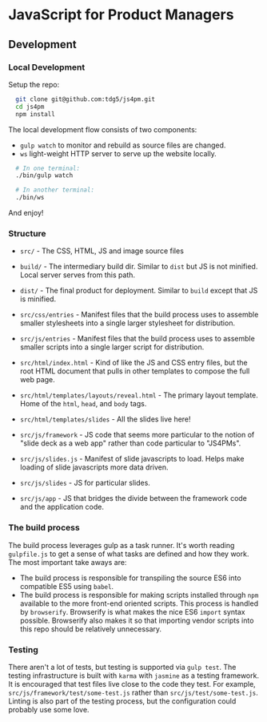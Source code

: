 # JavaScript for Product Managers

## Development

### Local Development

Setup the repo:

```bash
  git clone git@github.com:tdg5/js4pm.git
  cd js4pm
  npm install
```

The local development flow consists of two components:

  - `gulp watch` to monitor and rebuild as source files are changed.
  - `ws` light-weight HTTP server to serve up the website locally.

```bash
  # In one terminal:
  ./bin/gulp watch

  # In another terminal:
  ./bin/ws
```

And enjoy!

### Structure

- `src/` - The CSS, HTML, JS and image source files
- `build/` - The intermediary build dir. Similar to `dist` but JS is not minified.
Local server serves from this path.
- `dist/` - The final product for deployment. Similar to `build` except that JS is
minified.

- `src/css/entries` - Manifest files that the build process uses to assemble
smaller stylesheets into a single larger stylesheet for distribution.
- `src/js/entries` - Manifest files that the build process uses to assemble
smaller scripts into a single larger script for distribution.

- `src/html/index.html` - Kind of like the JS and CSS entry files, but the root
HTML document that pulls in other templates to compose the full web page.
- `src/html/templates/layouts/reveal.html` - The primary layout template. Home of
the `html`, `head`, and `body` tags.
- `src/html/templates/slides` - All the slides live here!

- `src/js/framework` - JS code that seems more particular to the notion of "slide
deck as a web app" rather than code particular to "JS4PMs".
- `src/js/slides.js` - Manifest of slide javascripts to load. Helps make loading
of slide javascripts more data driven.
- `src/js/slides` - JS for particular slides.
- `src/js/app` - JS that bridges the divide between the framework code and the
application code.

### The build process

The build process leverages gulp as a task runner. It's worth reading
`gulpfile.js` to get a sense of what tasks are defined and how they work. The
most important take aways are:

- The build process is responsible for transpiling the source ES6 into
  compatible ES5 using `babel`.
- The build process is responsible for making scripts installed through `npm`
  available to the more front-end oriented scripts. This process is handled by
  `browserify`. Browserify is what makes the nice ES6 `import` syntax possible.
  Browserify also makes it so that importing vendor scripts into this repo
  should be relatively unnecessary.

### Testing

There aren't a lot of tests, but testing is supported via `gulp test`. The
testing infrastructure is built with `karma` with `jasmine` as a testing
framework. It is encouraged that test files live close to the code they test.
For example, `src/js/framework/test/some-test.js` rather than
`src/js/test/some-test.js`. Linting is also part of the testing process, but the
configuration could probably use some love.
